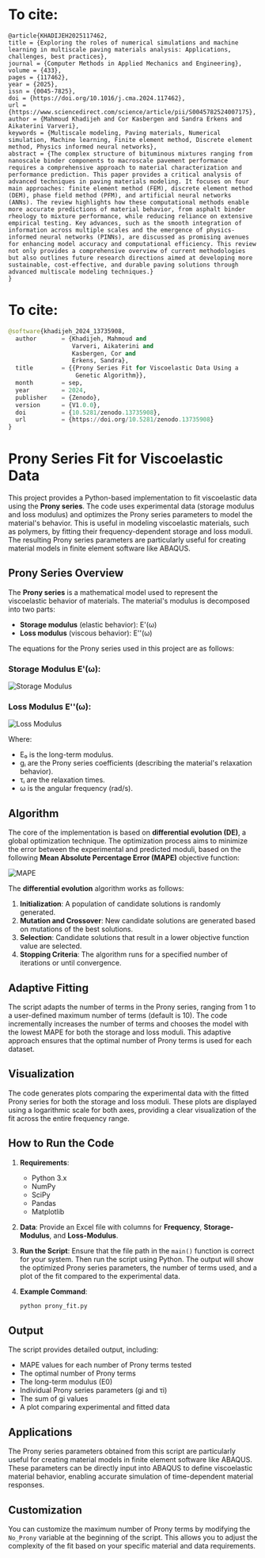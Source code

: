 # To cite:
```Article
@article{KHADIJEH2025117462,
title = {Exploring the roles of numerical simulations and machine learning in multiscale paving materials analysis: Applications, challenges, best practices},
journal = {Computer Methods in Applied Mechanics and Engineering},
volume = {433},
pages = {117462},
year = {2025},
issn = {0045-7825},
doi = {https://doi.org/10.1016/j.cma.2024.117462},
url = {https://www.sciencedirect.com/science/article/pii/S0045782524007175},
author = {Mahmoud Khadijeh and Cor Kasbergen and Sandra Erkens and Aikaterini Varveri},
keywords = {Multiscale modeling, Paving materials, Numerical simulation, Machine learning, Finite element method, Discrete element method, Physics informed neural networks},
abstract = {The complex structure of bituminous mixtures ranging from nanoscale binder components to macroscale pavement performance requires a comprehensive approach to material characterization and performance prediction. This paper provides a critical analysis of advanced techniques in paving materials modeling. It focuses on four main approaches: finite element method (FEM), discrete element method (DEM), phase field method (PFM), and artificial neural networks (ANNs). The review highlights how these computational methods enable more accurate predictions of material behavior, from asphalt binder rheology to mixture performance, while reducing reliance on extensive empirical testing. Key advances, such as the smooth integration of information across multiple scales and the emergence of physics-informed neural networks (PINNs), are discussed as promising avenues for enhancing model accuracy and computational efficiency. This review not only provides a comprehensive overview of current methodologies but also outlines future research directions aimed at developing more sustainable, cost-effective, and durable paving solutions through advanced multiscale modeling techniques.}
}
```



# To cite:
```python
@software{khadijeh_2024_13735908,
  author       = {Khadijeh, Mahmoud and
                  Varveri, Aikaterini and
                  Kasbergen, Cor and
                  Erkens, Sandra},
  title        = {{Prony Series Fit for Viscoelastic Data Using a 
                   Genetic Algorithm}},
  month        = sep,
  year         = 2024,
  publisher    = {Zenodo},
  version      = {V1.0.0},
  doi          = {10.5281/zenodo.13735908},
  url          = {https://doi.org/10.5281/zenodo.13735908}
}
```


# Prony Series Fit for Viscoelastic Data

This project provides a Python-based implementation to fit viscoelastic data using the **Prony series**. The code uses experimental data (storage modulus and loss modulus) and optimizes the Prony series parameters to model the material's behavior. This is useful in modeling viscoelastic materials, such as polymers, by fitting their frequency-dependent storage and loss moduli. The resulting Prony series parameters are particularly useful for creating material models in finite element software like ABAQUS.

## Prony Series Overview

The **Prony series** is a mathematical model used to represent the viscoelastic behavior of materials. The material's modulus is decomposed into two parts:
- **Storage modulus** (elastic behavior): E'(ω)
- **Loss modulus** (viscous behavior): E''(ω)

The equations for the Prony series used in this project are as follows:

### Storage Modulus E'(ω):

![Storage Modulus](https://latex.codecogs.com/svg.latex?E'(\omega)%20=%20E_0%20\left(1%20-%20\sum_{i=1}^{n}%20g_i%20+%20\sum_{i=1}^{n}%20g_i%20\frac{\omega^2%20\tau_i^2}{1%20+%20\omega^2%20\tau_i^2}%20\right))

### Loss Modulus E''(ω):

![Loss Modulus](https://latex.codecogs.com/svg.latex?E''(\omega)%20=%20E_0%20\sum_{i=1}^{n}%20g_i%20\frac{\omega%20\tau_i}{1%20+%20\omega^2%20\tau_i^2})

Where:
- E₀ is the long-term modulus.
- gᵢ are the Prony series coefficients (describing the material's relaxation behavior).
- τᵢ are the relaxation times.
- ω is the angular frequency (rad/s).

## Algorithm

The core of the implementation is based on **differential evolution (DE)**, a global optimization technique. The optimization process aims to minimize the error between the experimental and predicted moduli, based on the following **Mean Absolute Percentage Error (MAPE)** objective function:

![MAPE](https://latex.codecogs.com/svg.latex?\text{MAPE}(E',%20E'')%20=%20\frac{100}{n}%20\sum_{i=1}^{n}%20\left|%20\frac{E_{\text{exp}}'%20-%20E_{\text{calc}}'}{E_{\text{exp}}'}%20\right|%20+%20\frac{100}{n}%20\sum_{i=1}^{n}%20\left|%20\frac{E_{\text{exp}}''%20-%20E_{\text{calc}}''}{E_{\text{exp}}''}%20\right|)

The **differential evolution** algorithm works as follows:
1. **Initialization**: A population of candidate solutions is randomly generated.
2. **Mutation and Crossover**: New candidate solutions are generated based on mutations of the best solutions.
3. **Selection**: Candidate solutions that result in a lower objective function value are selected.
4. **Stopping Criteria**: The algorithm runs for a specified number of iterations or until convergence.

## Adaptive Fitting

The script adapts the number of terms in the Prony series, ranging from 1 to a user-defined maximum number of terms (default is 10). The code incrementally increases the number of terms and chooses the model with the lowest MAPE for both the storage and loss moduli. This adaptive approach ensures that the optimal number of Prony terms is used for each dataset.

## Visualization

The code generates plots comparing the experimental data with the fitted Prony series for both the storage and loss moduli. These plots are displayed using a logarithmic scale for both axes, providing a clear visualization of the fit across the entire frequency range.

## How to Run the Code

1. **Requirements**:
   - Python 3.x
   - NumPy
   - SciPy
   - Pandas
   - Matplotlib

2. **Data**:
   Provide an Excel file with columns for **Frequency**, **Storage-Modulus**, and **Loss-Modulus**.

3. **Run the Script**:
   Ensure that the file path in the `main()` function is correct for your system. Then run the script using Python. The output will show the optimized Prony series parameters, the number of terms used, and a plot of the fit compared to the experimental data.

4. **Example Command**:
   ```bash
   python prony_fit.py
   ```

## Output

The script provides detailed output, including:
- MAPE values for each number of Prony terms tested
- The optimal number of Prony terms
- The long-term modulus (E0)
- Individual Prony series parameters (gi and τi)
- The sum of gi values
- A plot comparing experimental and fitted data

## Applications

The Prony series parameters obtained from this script are particularly useful for creating material models in finite element software like ABAQUS. These parameters can be directly input into ABAQUS to define viscoelastic material behavior, enabling accurate simulation of time-dependent material responses.

## Customization

You can customize the maximum number of Prony terms by modifying the `No_Prony` variable at the beginning of the script. This allows you to adjust the complexity of the fit based on your specific material and data requirements.

